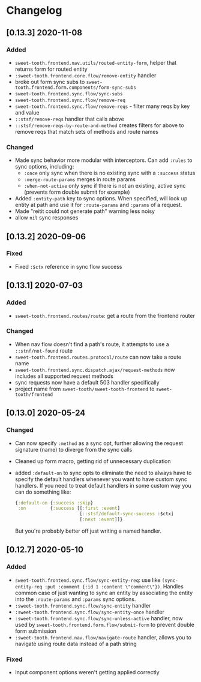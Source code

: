 # Changelog

## [0.13.3] 2020-11-08

### Added

- `sweet-tooth.frontend.nav.utils/routed-entity-form`, helper that returns form
  for routed entity
- `:sweet-tooth.frontend.core.flow/remove-entity` handler
- broke out form sync subs to
  `sweet-tooth.frontend.form.components/form-sync-subs`
- `sweet-tooth.frontend.sync.flow/sync-subs`
- `sweet-tooth.frontend.sync.flow/remove-req`
- `sweet-tooth.frontend.sync.flow/remove-reqs` - filter many reqs by key and value
- `::stsf/remove-reqs` handler that calls above
- `::stsf/remove-reqs-by-route-and-method` creates filters for above to remove
  reqs that match sets of methods and route names

### Changed

- Made sync behavior more modular with interceptors. Can add `:rules` to sync
  options, including:
  - `:once` only sync when there is no existing sync with a `:success` status
  - `:merge-route-params` merges in route params
  - `:when-not-active` only sync if there is not an existing, active sync
    (prevents form double submit for example)
- Added `:entity-path` key to sync options. When specified, will look up entity
  at path and use it for `:route-params` and `:params` of a request.
- Made "reitit could not generate path" warning less noisy
- allow `nil` sync responses


## [0.13.2] 2020-09-06

### Fixed

- Fixed `:$ctx` reference in sync flow success


## [0.13.1] 2020-07-03

### Added

- `sweet-tooth.frontend.routes/route`: get a route from the frontend
  router

### Changed

- When nav flow doesn't find a path's route, it attempts to use a
  `::stnf/not-found` route
- `sweet-tooth.frontend.routes.protocol/route` can now take a route name
- `sweet-tooth.frontend.sync.dispatch.ajax/request-methods` now
  includes all supported request methods
- sync requests now have a default 503 handler specifically
- project name from `sweet-tooth/sweet-tooth-frontend` to `sweet-tooth/frontend`

## [0.13.0] 2020-05-24

### Changed

- Can now specify `:method` as a sync opt, further allowing the
  request signature (name) to diverge from the sync calls
- Cleaned up form macro, getting rid of unnecessary duplication
- added `:default-on` to sync opts to eliminate the need to always
  have to specify the default handlers whenever you want to have
  custom sync handlers. If you need to treat default handlers in some
  custom way you can do something like:

  ```clojure
  {:default-on {:success :skip}
   :on         {:success [[:first :event]
                          [::stsf/default-sync-success :$ctx]
                          [:next :event]]}
  ```
  
  But you're probably better off just writing a named handler.

## [0.12.7] 2020-05-10

### Added

- `sweet-tooth.frontend.sync.flow/sync-entity-req`: use like
  `(sync-entity-req :put :comment {:id 1 :content
  \"comment\"})`. Handles common case of just wanting to sync an
  entity by associating the entity into the `:route-params` and
  `:params` sync options. 
- `:sweet-tooth.frontend.sync.flow/sync-entity` handler
- `:sweet-tooth.frontend.sync.flow/sync-entity-once` handler
- `:sweet-tooth.frontend.sync.flow/sync-unless-active` handler, now
  used by `sweet-tooth.frontend.form.flow/submit-form` to prevent
  double form submission
- `:sweet-tooth.frontend.nav.flow/navigate-route` handler, allows you
  to navigate using route data instead of a path string

### Fixed

- Input component options weren't getting applied correctly
